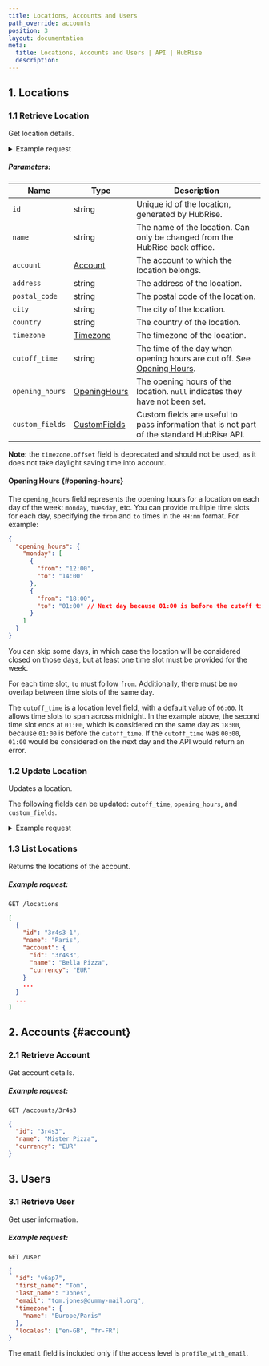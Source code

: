 ```yaml
---
title: Locations, Accounts and Users
path_override: accounts
position: 3
layout: documentation
meta:
  title: Locations, Accounts and Users | API | HubRise
  description:
---
```


## 1. Locations

### 1.1 Retrieve Location

Get location details.

<CallSummaryTable
  endpoint="GET /locations/:id"
  shortEndpoint="GET /location (location only)"
  accessLevel="location, account"
/>

<details>

<summary>Example request</summary>

`GET /locations/3r4s3-1`

```json
{
  "id": "3r4s3-1",
  "name": "Paris",
  "account": {
    "id": "3r4s3",
    "name": "Bella Pizza",
    "currency": "EUR"
  },
  "address": "13 rue du Chant des Oiseaux",
  "postal_code": "75003",
  "city": "Paris",
  "country": "FR",
  "timezone": {
    "name": "Europe/Paris"
  },
  "cutoff_time": "06:00",
  "opening_hours": {
    "monday": [
      {
        "from": "12:00",
        "to": "14:00"
      },
      {
        "from": "18:00",
        "to": "01:00"
      }
    ]
  },
  "custom_fields": {
    "delivery": {
      "door_time": "35"
    }
  }
}
```

</details>

##### Parameters:

| Name            | Type                                                     | Description                                                                                |
| --------------- | -------------------------------------------------------- | ------------------------------------------------------------------------------------------ |
| `id`            | string                                                   | Unique id of the location, generated by HubRise.                                           |
| `name`          | string                                                   | The name of the location. Can only be changed from the HubRise back office.                |
| `account`       | [Account](#account)                                      | The account to which the location belongs.                                                 |
| `address`       | string                                                   | The address of the location.                                                               |
| `postal_code`   | string                                                   | The postal code of the location.                                                           |
| `city`          | string                                                   | The city of the location.                                                                  |
| `country`       | string                                                   | The country of the location.                                                               |
| `timezone`      | [Timezone](/developers/api/general-concepts#timezones)   | The timezone of the location.                                                              |
| `cutoff_time`   | string                                                   | The time of the day when opening hours are cut off. See [Opening Hours](#opening-hours).   |
| `opening_hours` | [OpeningHours](#opening-hours)                           | The opening hours of the location. `null` indicates they have not been set.                |
| `custom_fields` | [CustomFields](/developers/api/extensions#custom-fields) | Custom fields are useful to pass information that is not part of the standard HubRise API. |

**Note:** the `timezone.offset` field is deprecated and should not be used, as it does not take daylight saving time into account.

#### Opening Hours {#opening-hours}

The `opening_hours` field represents the opening hours for a location on each day of the week: `monday`, `tuesday`, etc. You can provide multiple time slots for each day, specifying the `from` and `to` times in the `HH:mm` format. For example:

```json
{
  "opening_hours": {
    "monday": [
      {
        "from": "12:00",
        "to": "14:00"
      },
      {
        "from": "18:00",
        "to": "01:00" // Next day because 01:00 is before the cutoff time (= 06:00)
      }
    ]
  }
}
```

You can skip some days, in which case the location will be considered closed on those days, but at least one time slot must be provided for the week.

For each time slot, `to` must follow `from`. Additionally, there must be no overlap between time slots of the same day.

The `cutoff_time` is a location level field, with a default value of `06:00`. It allows time slots to span across midnight. In the example above, the second time slot ends at `01:00`, which is considered on the same day as `18:00`, because `01:00` is before the `cutoff_time`. If the `cutoff_time` was `00:00`, `01:00` would be considered on the next day and the API would return an error.

### 1.2 Update Location

Updates a location.

<CallSummaryTable
  endpoint="PATCH /locations/:id"
  shortEndpoint="PATCH /location (location only)"
  accessLevel="location, account"
/>

The following fields can be updated: `cutoff_time`, `opening_hours`, and `custom_fields`.

<details>

<summary>Example request</summary>

`PATCH /locations/3r4s3-1`

```json
{
  "cutoff_time": "05:00",
  "opening_hours": {
    "monday": [
      {
        "from": "09:00",
        "to": "12:30"
      },
      {
        "from": "14:00",
        "to": "23:30"
      }
    ],
    "tuesday": [
      {
        "from": "09:00",
        "to": "12:30"
      },
      {
        "from": "14:00",
        "to": "23:30"
      }
    ],
    "wednesday": [
      {
        "from": "09:00",
        "to": "12:30"
      },
      {
        "from": "14:00",
        "to": "01:30"
      }
    ],
    "thursday": [],
    "friday": [
      {
        "from": "17:00",
        "to": "02:00"
      }
    ],
    "saturday": [
      {
        "from": "18:00",
        "to": "02:00"
      }
    ],
    "sunday": [
      {
        "from": "18:00",
        "to": "23:00"
      }
    ]
  },
  "custom_fields": {
    "delivery": {
      "door_time": "35"
    }
  }
}
```

</details>

### 1.3 List Locations

Returns the locations of the account.

<CallSummaryTable endpoint="GET /locations/" accessLevel="account" />

##### Example request:

`GET /locations`

```json
[
  {
    "id": "3r4s3-1",
    "name": "Paris",
    "account": {
      "id": "3r4s3",
      "name": "Bella Pizza",
      "currency": "EUR"
    }
    ...
  }
  ...
]
```

## 2. Accounts {#account}

### 2.1 Retrieve Account

Get account details.

<CallSummaryTable endpoint="GET /accounts/:id" shortEndpoint="GET /account" accessLevel="account" />

##### Example request:

`GET /accounts/3r4s3`

```json
{
  "id": "3r4s3",
  "name": "Mister Pizza",
  "currency": "EUR"
}
```

## 3. Users

### 3.1 Retrieve User

Get user information.

<CallSummaryTable endpoint="GET /user" accessLevel="profile, profile_with_email" />

##### Example request:

`GET /user`

```json
{
  "id": "v6ap7",
  "first_name": "Tom",
  "last_name": "Jones",
  "email": "tom.jones@dummy-mail.org",
  "timezone": {
    "name": "Europe/Paris"
  },
  "locales": ["en-GB", "fr-FR"]
}
```

The `email` field is included only if the access level is `profile_with_email`.
